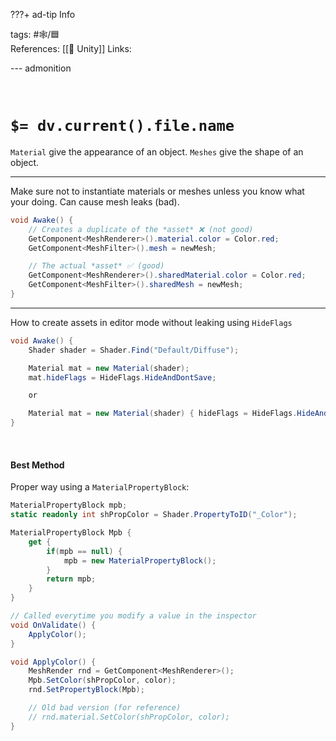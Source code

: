 ???+ ad-tip Info

tags: #🕸️/🟦  
References: [[🔲 Unity]]
Links:

--- admonition

<br>

# `$= dv.current().file.name`

`Material` give the appearance of an object.
`Meshes` give the shape of an object.

---

Make sure not to instantiate materials or meshes unless you know what your doing. Can cause mesh leaks (bad).

```cs
void Awake() {
	// Creates a duplicate of the *asset* ❌ (not good)
	GetComponent<MeshRenderer>().material.color = Color.red;
	GetComponent<MeshFilter>().mesh = newMesh;

	// The actual *asset* ✅ (good)
	GetComponent<MeshRenderer>().sharedMaterial.color = Color.red;
	GetComponent<MeshFilter>().sharedMesh = newMesh;
}
```

---

How to create assets in editor mode without leaking using `HideFlags`

```cs
void Awake() {
	Shader shader = Shader.Find("Default/Diffuse");

	Material mat = new Material(shader);
	mat.hideFlags = HideFlags.HideAndDontSave;

	or

	Material mat = new Material(shader) { hideFlags = HideFlags.HideAndDontSave };
}
```

<br>

#### Best Method

Proper way using a `MaterialPropertyBlock`:

```cs
MaterialPropertyBlock mpb;
static readonly int shPropColor = Shader.PropertyToID("_Color");

MaterialPropertyBlock Mpb {
	get {
		if(mpb == null) {
			mpb = new MaterialPropertyBlock();
		}
		return mpb;
	}
}

// Called everytime you modify a value in the inspector
void OnValidate() {
	ApplyColor();
}

void ApplyColor() {
	MeshRender rnd = GetComponent<MeshRenderer>();
	Mpb.SetColor(shPropColor, color);
	rnd.SetPropertyBlock(Mpb);

	// Old bad version (for reference)
	// rnd.material.SetColor(shPropColor, color);
}
```
